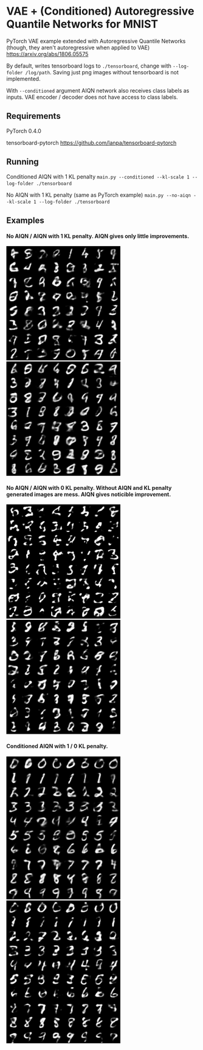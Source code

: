 # VAE + (Conditioned) Autoregressive Quantile Networks for MNIST
PyTorch VAE example extended with Autoregressive Quantile Networks (though, they aren't autoregressive when applied to VAE) https://arxiv.org/abs/1806.05575

By default, writes tensorboard logs to `./tensorboard`, change with `--log-folder /log/path`. Saving just png images without tensorboard is not implemented.

With `--conditioned` argument AIQN network also receives class labels as inputs. VAE encoder / decoder does not have access to class labels.

## Requirements
PyTorch 0.4.0

tensorboard-pytorch https://github.com/lanpa/tensorboard-pytorch

## Running
Conditioned AIQN with 1 KL penalty `main.py --conditioned --kl-scale 1 --log-folder ./tensorboard`

No AIQN with 1 KL penalty (same as PyTorch example) `main.py --no-aiqn --kl-scale 1 --log-folder ./tensorboard`

## Examples

#### No AIQN / AIQN with 1 KL penalty. AIQN gives only little improvements.
<img src="images/mnist_noaiqn_kl1.png" width="300"> <img src="images/mnist_aiqn_kl1.png" width="300">

#### No AIQN / AIQN with 0 KL penalty. Without AIQN and KL penalty generated images are mess. AIQN gives noticible improvement.
<img src="images/mnist_noaiqn_kl0.png" width="300"> <img src="images/mnist_aiqn_kl0.png" width="300">

#### Conditioned AIQN with 1 / 0 KL penalty.
<img src="images/mnist_aiqn_kl1_cond.png" width="300"> <img src="images/mnist_aiqn_kl0_cond.png" width="300">
